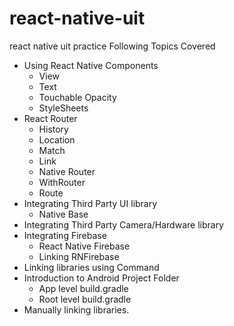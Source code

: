 # react-native-uit
react native uit practice
Following Topics Covered
- Using React Native Components
    - View
    - Text
    - Touchable Opacity 
    - StyleSheets
- React Router
    - History
    - Location 
    - Match
    - Link
    - Native Router
    - WithRouter
    - Route
- Integrating Third Party UI library 
    - Native Base
- Integrating Third Party Camera/Hardware library 
- Integrating Firebase
    - React Native Firebase
    - Linking RNFirebase
- Linking libraries using Command
- Introduction to Android Project Folder
    - App level build.gradle
    - Root level build.gradle
- Manually linking libraries.
